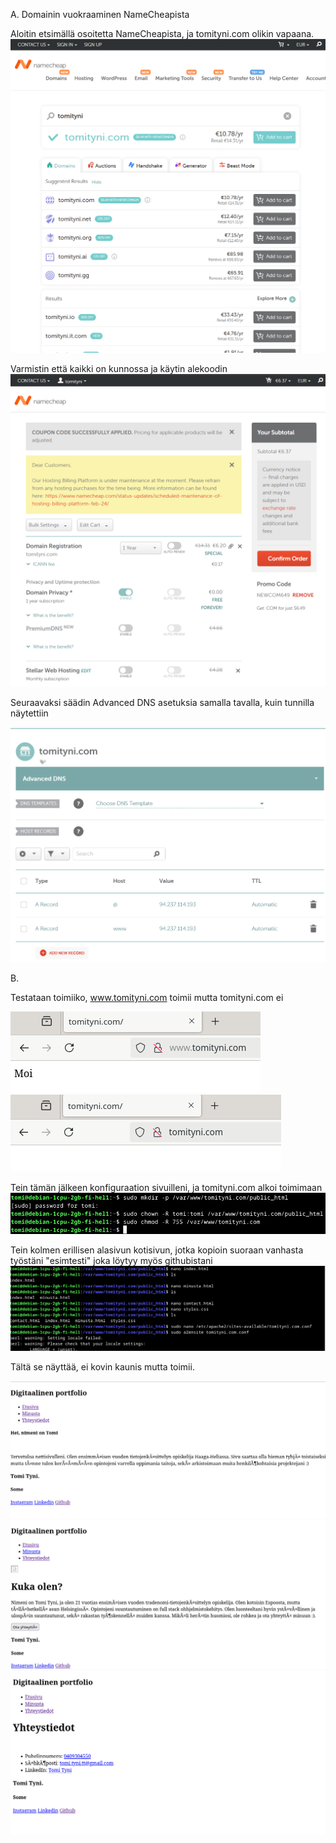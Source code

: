 A. Domainin vuokraaminen NameCheapista

Aloitin etsimällä osoitetta NameCheapista, ja tomityni.com olikin vapaana.
![kuva](h51.png)

Varmistin että kaikki on kunnossa ja käytin alekoodin
![kuva](h52.png)

Seuraavaksi säädin Advanced DNS asetuksia samalla tavalla, kuin tunnilla näytettiin

![kuva](h53.png)

B.

Testataan toimiiko, www.tomityni.com toimii mutta tomityni.com ei

![kuva](h54.png)
![kuva](h55.png)

Tein tämän jälkeen konfiguraation sivuilleni, ja tomityni.com alkoi toimimaan
![kuva](h56.png)

Tein kolmen erillisen alasivun kotisivun, jotka kopioin suoraan vanhasta työstäni "esimtesti" joka löytyy myös githubistani
![kuva](h57.png)

Tältä se näyttää, ei kovin kaunis mutta toimii.

![kuva](h58.png)
![kuva](h59.png)
![kuva](h60.png)
